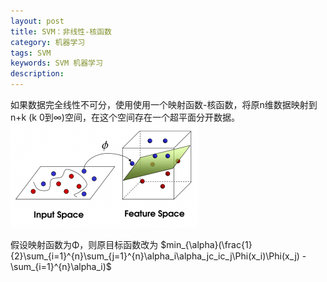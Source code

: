 ```yaml
---
layout: post
title: SVM：非线性-核函数
category: 机器学习
tags: SVM
keywords: SVM 机器学习
description: 
---
```


如果数据完全线性不可分，使用使用一个映射函数-核函数，将原n维数据映射到n+k (k 0到∞)空间，在这个空间存在一个超平面分开数据。
![1](/public/img/machineL/svm/p_03.png)

假设映射函数为Φ，则原目标函数改为
$min_{\alpha}(\frac{1}{2}\sum_{i=1}^{n}\sum_{j=1}^{n}\alpha_i\alpha_jc_ic_j\Phi(x_i)\Phi(x_j) - \sum_{i=1}^{n}\alpha_i)$
